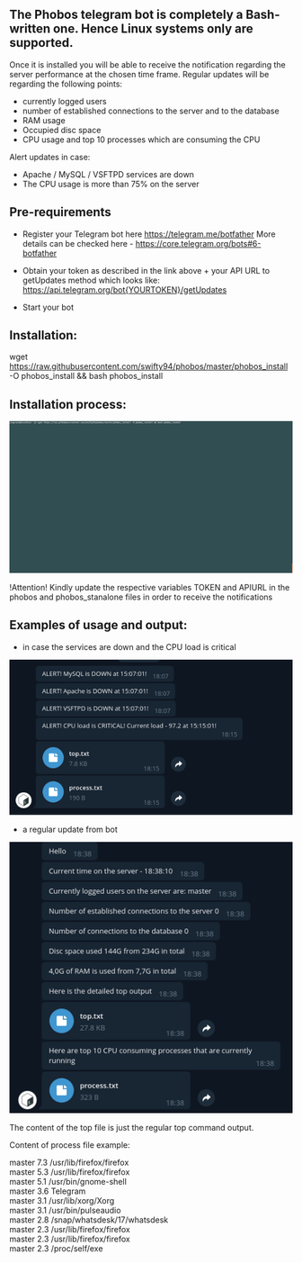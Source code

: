 
The Phobos telegram bot is completely a Bash-written one. Hence Linux systems only are supported.
--------------------------------------------------------------------------------------------------

Once it is installed you will be able to receive the notification regarding the server performance at the chosen time frame.
Regular updates will be regarding the following points:
- currently logged users
- number of established connections to the server and to the database
- RAM usage
- Occupied disc space
- CPU usage and top 10 processes which are consuming the CPU

Alert updates in case:
- Apache / MySQL / VSFTPD services are down
- The CPU usage is more than 75% on the server

Pre-requirements
-----------------
- Register your Telegram bot here https://telegram.me/botfather
More details can be checked here - https://core.telegram.org/bots#6-botfather

- Obtain your token as described in the link above + your API URL to getUpdates method which looks like:
https://api.telegram.org/bot{YOURTOKEN}/getUpdates

- Start your bot


Installation:
--------------

wget https://raw.githubusercontent.com/swifty94/phobos/master/phobos_install -O phobos_install && bash phobos_install

Installation process:
------------------------
![](https://raw.githubusercontent.com/swifty94/phobos/master/usg/phobos_install.gif)

!Attention!
Kindly update the respective variables TOKEN and APIURL in the phobos and phobos_stanalone files in order to receive the notifications

Examples of usage and output:
------------------------

- in case the services are down and the CPU load is critical 

![](https://raw.githubusercontent.com/swifty94/phobos/master/usg/alert.png)

- a regular update from bot 

![](https://raw.githubusercontent.com/swifty94/phobos/master/usg/upd.png)

The content of the top file is just the regular top command output.

Content of process file example:

master 7.3 /usr/lib/firefox/firefox\
master 5.3 /usr/lib/firefox/firefox\
master 5.1 /usr/bin/gnome-shell\
master 3.6 Telegram\
master 3.1 /usr/lib/xorg/Xorg\
master 3.1 /usr/bin/pulseaudio\
master 2.8 /snap/whatsdesk/17/whatsdesk\
master 2.3 /usr/lib/firefox/firefox\
master 2.3 /usr/lib/firefox/firefox\
master 2.3 /proc/self/exe
